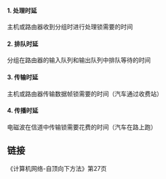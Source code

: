 #### 1. 处理时延
主机或路由器收到分组时进行处理锁需要的时间

#### 2. 排队时延
分组在路由器的输入队列和输出队列中排队等待的时间

#### 3. 传输时延
主机或路由器传输数据帧锁需要的时间（汽车通过收费站）

#### 4. 传播时延
电磁波在信道中传输锁需要花费的时间（汽车在路上跑）

## 链接
《计算机网络-自顶向下方法》第27页